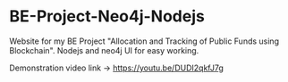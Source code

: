 # BE-Project-Neo4j-Nodejs
Website for my BE Project "Allocation and Tracking of Public Funds using Blockchain".
Nodejs and neo4j UI for easy working.

Demonstration video link -> https://youtu.be/DUDI2qkfJ7g
